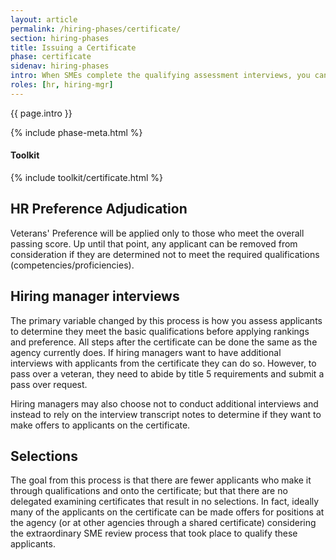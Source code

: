 ```yaml
---
layout: article
permalink: /hiring-phases/certificate/
section: hiring-phases
title: Issuing a Certificate
phase: certificate
sidenav: hiring-phases
intro: When SMEs complete the qualifying assessment interviews, you can adjudicate veterans' preference and assign categories based on whether the applicant met or exceeded the requirements during the interviews. After you issue a hiring certificate to the hiring manager, they can either conduct additional interviews or make selections based on transcripts from the phone assessment interviews.
roles: [hr, hiring-mgr]
---
```


<p class="usa-intro">
  {{ page.intro }}
</p>

{% include phase-meta.html %}

<div class="chp-toolkit">
  <h4 class="chp-toolkit__title">Toolkit</h4>
  {% include toolkit/certificate.html %}
</div>

## HR Preference Adjudication

Veterans' Preference will be applied only to those who meet the overall passing score. Up until that point, any applicant can be removed from consideration if they are determined not to meet the required qualifications (competencies/proficiencies).

## Hiring manager interviews

The primary variable changed by this process is how you assess applicants to determine they meet the basic qualifications before applying rankings and preference. All steps after the certificate can be done the same as the agency currently does. If hiring managers want to have additional interviews with applicants from the certificate they can do so. However, to pass over a veteran, they need to abide by title 5 requirements and submit a pass over request.

Hiring managers may also choose not to conduct additional interviews and instead to rely on the interview transcript notes to determine if they want to make offers to applicants on the certificate.

## Selections

The goal from this process is that there are fewer applicants who make it through qualifications and onto the certificate; but that there are no delegated examining certificates that result in no selections. In fact, ideally many of the applicants on the certificate can be made offers for positions at the agency (or at other agencies through a shared certificate) considering the extraordinary SME review process that took place to qualify these applicants.
